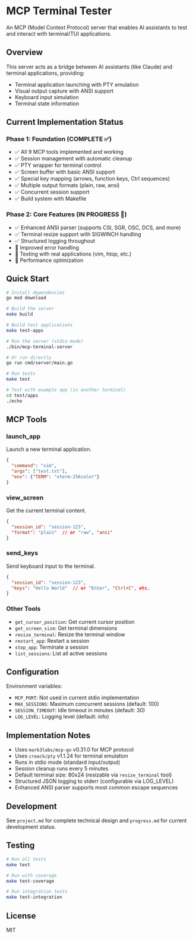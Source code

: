 # MCP Terminal Tester

An MCP (Model Context Protocol) server that enables AI assistants to test and interact with terminal/TUI applications.

## Overview

This server acts as a bridge between AI assistants (like Claude) and terminal applications, providing:
- Terminal application launching with PTY emulation
- Visual output capture with ANSI support
- Keyboard input simulation
- Terminal state information

## Current Implementation Status

### Phase 1: Foundation (COMPLETE ✅)
- ✅ All 9 MCP tools implemented and working
- ✅ Session management with automatic cleanup
- ✅ PTY wrapper for terminal control
- ✅ Screen buffer with basic ANSI support
- ✅ Special key mapping (arrows, function keys, Ctrl sequences)
- ✅ Multiple output formats (plain, raw, ansi)
- ✅ Concurrent session support
- ✅ Build system with Makefile

### Phase 2: Core Features (IN PROGRESS 🚧)
- ✅ Enhanced ANSI parser (supports CSI, SGR, OSC, DCS, and more)
- ✅ Terminal resize support with SIGWINCH handling
- ✅ Structured logging throughout
- 🚧 Improved error handling
- 🚧 Testing with real applications (vim, htop, etc.)
- 🚧 Performance optimization

## Quick Start

```bash
# Install dependencies
go mod download

# Build the server
make build

# Build test applications
make test-apps

# Run the server (stdio mode)
./bin/mcp-terminal-server

# Or run directly
go run cmd/server/main.go

# Run tests
make test

# Test with example app (in another terminal)
cd test/apps
./echo
```

## MCP Tools

### launch_app
Launch a new terminal application.
```json
{
  "command": "vim",
  "args": ["test.txt"],
  "env": {"TERM": "xterm-256color"}
}
```

### view_screen
Get the current terminal content.
```json
{
  "session_id": "session-123",
  "format": "plain"  // or "raw", "ansi"
}
```

### send_keys
Send keyboard input to the terminal.
```json
{
  "session_id": "session-123",
  "keys": "Hello World"  // or "Enter", "Ctrl+C", etc.
}
```

### Other Tools
- `get_cursor_position`: Get current cursor position
- `get_screen_size`: Get terminal dimensions
- `resize_terminal`: Resize the terminal window
- `restart_app`: Restart a session
- `stop_app`: Terminate a session
- `list_sessions`: List all active sessions

## Configuration

Environment variables:
- `MCP_PORT`: Not used in current stdio implementation
- `MAX_SESSIONS`: Maximum concurrent sessions (default: 100)
- `SESSION_TIMEOUT`: Idle timeout in minutes (default: 30)
- `LOG_LEVEL`: Logging level (default: info)

## Implementation Notes

- Uses `mark3labs/mcp-go` v0.31.0 for MCP protocol
- Uses `creack/pty` v1.1.24 for terminal emulation
- Runs in stdio mode (standard input/output)
- Session cleanup runs every 5 minutes
- Default terminal size: 80x24 (resizable via `resize_terminal` tool)
- Structured JSON logging to stderr (configurable via LOG_LEVEL)
- Enhanced ANSI parser supports most common escape sequences

## Development

See `project.md` for complete technical design and `progress.md` for current development status.

## Testing

```bash
# Run all tests
make test

# Run with coverage
make test-coverage

# Run integration tests
make test-integration
```

## License

MIT